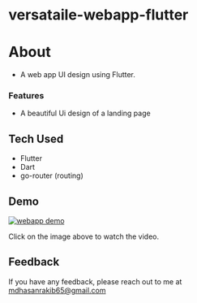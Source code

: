 # versataile-webapp-flutter


# About
- A web app UI design using Flutter.


### Features
- A beautiful Ui design of a landing page  

## Tech Used

 - Flutter
 - Dart
 - go-router (routing)

## Demo

[![webapp demo](http://img.youtube.com/vi/9aZWzHpRdcEZesRE/0.jpg)](https://youtu.be/PsXDYSbLX9c?si=9aZWzHpRdcEZesRE)

Click on the image above to watch the video.



## Feedback

If you have any feedback, please reach out to me at mdhasanrakib65@gmail.com



